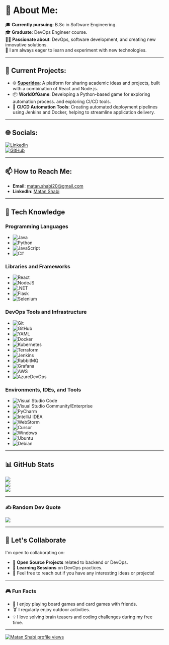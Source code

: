 # 💫 About Me:

🎓 **Currently pursuing**: B.Sc in Software Engineering. <br>
🎓 **Graduate**: DevOps Engineer course.<br>
👨‍💻 **Passionate about**: DevOps, software development, and creating new innovative solutions. <br>
🌱 I am always eager to learn and experiment with new technologies.<br>

---

## 🚧 Current Projects:
- 🌐 **[SuperIdea](https://github.com/JamalM02/SuperIdea-client)**: A platform for sharing academic ideas and projects, built with a combination of React and Node.js.
- 📦 **WorldOfGame**: Developing a Python-based game for exploring automation process. and exploring CI/CD tools.
- 🔧 **CI/CD Automation Tools**: Creating automated deployment pipelines using Jenkins and Docker, helping to streamline application delivery.

---

## 🌐 Socials:

[![LinkedIn](https://img.shields.io/badge/LinkedIn-%230077B5.svg?logo=linkedin&logoColor=white)](https://www.linkedin.com/in/matan-shabi/)  
[![GitHub](https://img.shields.io/badge/GitHub-%23121011.svg?logo=github&logoColor=white)](https://github.com/Matan-Shabi)  

---

## 📫 How to Reach Me:

- **Email**: matan.shabi20@gmail.com
- **LinkedIn**: [Matan Shabi](https://www.linkedin.com/in/matan-shabi/)

---

## 🚀 Tech Knowledge

### Programming Languages

- ![Java](https://img.shields.io/badge/java-%23ED8B00.svg?style=plastic&logo=openjdk&logoColor=white)
- ![Python](https://img.shields.io/badge/python-3670A0?style=plastic&logo=python&logoColor=white)
- ![JavaScript](https://img.shields.io/badge/javascript-%23323330.svg?style=plastic&logo=javascript&logoColor=white)
- ![C#](https://img.shields.io/badge/c%23-%23239120.svg?style=plastic&logo=csharp&logoColor=white)


### Libraries and Frameworks

- ![React](https://img.shields.io/badge/react-%2320232a.svg?style=plastic&logo=react&logoColor=white)
- ![NodeJS](https://img.shields.io/badge/node.js-6DA55F?style=plastic&logo=node.js&logoColor=white)
- ![.NET](https://img.shields.io/badge/.NET-5C2D91?style=plastic&logo=.net&logoColor=white)
- ![Flask](https://img.shields.io/badge/flask-%23000.svg?style=plastic&logo=flask&logoColor=white)
- ![Selenium](https://img.shields.io/badge/selenium-%2343B02A.svg?style=plastic&logo=selenium&logoColor=white)

### DevOps Tools and Infrastructure

- ![Git](https://img.shields.io/badge/git-%23F05033.svg?style=plastic&logo=git&logoColor=white)
- ![GitHub](https://img.shields.io/badge/github-%23121011.svg?style=plastic&logo=github&logoColor=white)
- ![YAML](https://img.shields.io/badge/yaml-%23ffffff.svg?style=plastic&logo=yaml&logoColor=white)
- ![Docker](https://img.shields.io/badge/docker-%230db7ed.svg?style=plastic&logo=docker&logoColor=white)
- ![Kubernetes](https://img.shields.io/badge/kubernetes-%23326ce5.svg?style=plastic&logo=kubernetes&logoColor=white)
- ![Terraform](https://img.shields.io/badge/terraform-%235835CC.svg?style=plastic&logo=terraform&logoColor=white)
- ![Jenkins](https://img.shields.io/badge/jenkins-%232C5263.svg?style=plastic&logo=jenkins&logoColor=white)
- ![RabbitMQ](https://img.shields.io/badge/rabbitmq-%23FF6600.svg?style=plastic&logo=rabbitmq&logoColor=white)
- ![Grafana](https://img.shields.io/badge/grafana-%23F46800.svg?style=plastic&logo=grafana&logoColor=white)
- ![AWS](https://img.shields.io/badge/-AWS-333333?style=plastic&logo=amazon-aws&logoColor=white)
- ![AzureDevOps](https://img.shields.io/badge/-Azure%20DevOps-333333?style=plastic&logo=azuredevops)
 


### Environments, IDEs, and Tools

- ![Visual Studio Code](https://img.shields.io/badge/Visual%20Studio%20Code-%23007ACC.svg?style=plastic&logo=visual-studio-code&logoColor=white)
- ![Visual Studio Community/Enterprise](https://img.shields.io/badge/Visual%20Studio-%237e10cc.svg?style=plastic&logo=visual-studio&logoColor=white)  
- ![PyCharm](https://img.shields.io/badge/pycharm-%23000000.svg?style=plastic&logo=pycharm&logoColor=white)
- ![IntelliJ IDEA](https://img.shields.io/badge/intellij%20idea-%23000000.svg?style=plastic&logo=intellij-idea&logoColor=white)
- ![WebStorm](https://img.shields.io/badge/webstorm-%23000000.svg?style=plastic&logo=webstorm&logoColor=white)  
- ![Cursor](https://img.shields.io/badge/cursor-%23000000.svg?style=plastic&logo=cursor&logoColor=white) 
- ![Windows](https://img.shields.io/badge/Windows%2011-%230078D6.svg?style=plastic&logo=windows&logoColor=white)
- ![Ubuntu](https://img.shields.io/badge/Ubuntu-%23E95420.svg?style=plastic&logo=ubuntu&logoColor=white)
- ![Debian](https://img.shields.io/badge/Debian-%23A81D33.svg?style=plastic&logo=debian&logoColor=white)   

---

## 📊 GitHub Stats

![](https://github-readme-stats.vercel.app/api?username=MaTaN-DeHater&theme=react&hide_border=true&include_all_commits=true&count_private=true)<br/>
![](https://github-readme-streak-stats.herokuapp.com/?user=MaTaN-DeHater&theme=react&hide_border=true)<br/>
![](https://github-readme-stats.vercel.app/api/top-langs/?username=MaTaN-DeHater&theme=react&hide_border=true&include_all_commits=true&count_private=true&layout=compact)

---

### ✍️ Random Dev Quote
![](https://quotes-github-readme.vercel.app/api?type=vertical&theme=tokyonight)

---

## 🤝 Let's Collaborate
I'm open to collaborating on:
- 🚀 **Open Source Projects** related to backend or DevOps.
- 🌱 **Learning Sessions** on DevOps practices.
- 💬 Feel free to reach out if you have any interesting ideas or projects!

---

### 🎮 Fun Facts
- 🎲 I enjoy playing board games and card games with friends.
- 🏋️ I regularly enjoy outdoor activities.
- 💡 I love solving brain teasers and coding challenges during my free time.

---


[![Matan Shabi profile views](https://u8views.com/api/v1/github/profiles/84010611/views/day-week-month-total-count.svg)](https://u8views.com/github/Matan-Shabi)




